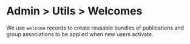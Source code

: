 # Admin > Utils > Welcomes

We use `welcome` records to create reusable bundles of publications and group associations to be applied when new users activate.
